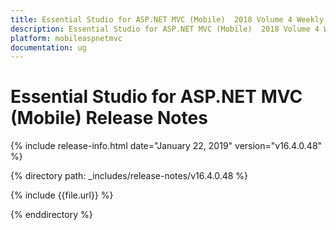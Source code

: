 ```yaml
---
title: Essential Studio for ASP.NET MVC (Mobile)  2018 Volume 4 Weekly Nuget  Release Notes  
description: Essential Studio for ASP.NET MVC (Mobile)  2018 Volume 4 Weekly Nuget  Release Notes  
platform: mobileaspnetmvc
documentation: ug
---
```


# Essential Studio for ASP.NET MVC (Mobile)  Release Notes  

{% include release-info.html date="January 22, 2019"  version="v16.4.0.48" %} 


{% directory path: _includes/release-notes/v16.4.0.48 %}

{% include {{file.url}} %}

{% enddirectory %}